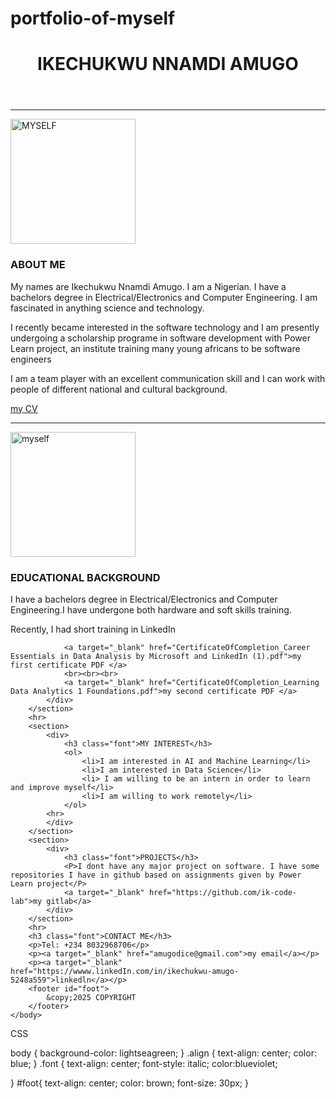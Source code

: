 # portfolio-of-myself

<!DOCTYPE html>
<html lang="en">
    <head>
        <meta charset="UTF-8">
        <meta name="viewport" content="width-device-width", initial scale="1.0">
        <title>My Portfolio</title>
        <link rel="stylesheet" href="main.css">
    </head>
    <body>
        <header class="align"><h1>IKECHUKWU NNAMDI AMUGO</h1></header>
        <hr>
        <section>
            <div>
                <img src="IMG-002.jpg" alt="MYSELF" width="200" height="200">
                <h3 class="font">ABOUT ME</h3>
                <P> My names are Ikechukwu Nnamdi Amugo. I am a Nigerian. I have a bachelors degree in Electrical/Electronics and Computer Engineering. I am fascinated in anything science and technology. </P>
                <p>I recently became interested in the software technology and I am presently undergoing a scholarship programe in software development with Power Learn project, an institute training many young africans to be software engineers</p>
                <p>I am a team player with an excellent communication skill and I can work with people of different national and cultural background.</p>
                <a target="_blank" href="AMUGO IKECHUKWU cv.doc">my CV</a>
            </div>
        </section>
        <hr>
        <section>
            <div>
                <img src="IMG-001.jpg" alt="myself" width="200" height="200">
                <h3 class="font">EDUCATIONAL BACKGROUND</h3>
                <P>I have a bachelors degree in Electrical/Electronics and Computer Engineering.I have undergone both hardware and soft skills training.</P>
                <p>Recently, I had short training in LinkedIn</p>
    
                <a target="_blank" href="CertificateOfCompletion_Career Essentials in Data Analysis by Microsoft and LinkedIn (1).pdf">my first certificate PDF </a>
                <br><br><br>
                <a target="_blank" href="CertificateOfCompletion_Learning Data Analytics 1 Foundations.pdf">my second certificate PDF </a>
            </div>
        </section>
        <hr>
        <section>
            <div>
                <h3 class="font">MY INTEREST</h3>
                <ol>
                    <li>I am interested in AI and Machine Learning</li>
                    <li>I am interested in Data Science</li>
                    <li> I am willing to be an intern in order to learn and improve myself</li>
                    <li>I am willing to work remotely</li>
                </ol>
            <hr>    
            </div>
        </section>
        <section>
            <div>
                <h3 class="font">PROJECTS</h3>
                <P>I dont have any major project on software. I have some repositories I have in github based on assignments given by Power Learn project</P>
                <a target="_blank" href="https://github.com/ik-code-lab">my gitlab</a>
            </div>
        </section>
        <hr>
        <h3 class="font">CONTACT ME</h3>
        <p>Tel: +234 8032968706</p>
        <p><a target="_blank" href="amugodice@gmail.com">my email</a></p>
        <p><a target="_blank" href="https://wwww.linkedIn.com/in/ikechukwu-amugo-5248a559">linkedln</a></p>
        <footer id="foot">
            &copy;2025 COPYRIGHT
        </footer>
    </body>

</html>

CSS

body {
    background-color: lightseagreen;
}
.align {
    text-align: center;
    color: blue;
}
.font {
    text-align: center;
    font-style: italic;
    color:blueviolet;
    
}
#foot{
    text-align: center;
    color: brown;
    font-size: 30px;
}
